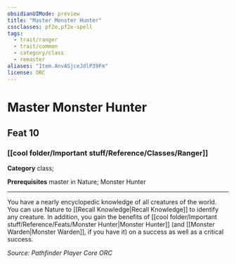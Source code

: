 ```yaml
---
obsidianUIMode: preview
title: "Master Monster Hunter"
cssclasses: pf2e,pf2e-spell
tags:
  - trait/ranger
  - trait/common
  - category/class
  - remaster
aliases: "Item.AnvASjceJdlP39Fm"
license: ORC
---
```

# Master Monster Hunter
## Feat 10
### [[cool folder/Important stuff/Reference/Classes/Ranger]]

**Category** class; 



**Prerequisites** master in Nature; Monster Hunter
* * *
You have a nearly encyclopedic knowledge of all creatures of the world. You can use Nature to [[Recall Knowledge|Recall Knowledge]] to identify any creature. In addition, you gain the benefits of [[cool folder/Important stuff/Reference/Feats/Monster Hunter|Monster Hunter]] (and [[Monster Warden|Monster Warden]], if you have it) on a success as well as a critical success.

*Source: Pathfinder Player Core*
*ORC*